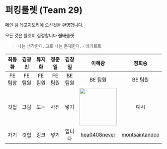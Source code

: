 ﻿# 퍼킹룰렛 (Team 29)

메인 팀 레포지토리에 오신것을 환영합니다.

모든 것은 룰렛이 결정합니다 ~~절대룰렛~~

> 나는 생각한다. 고로 나는 존재한다. - 데카르트

최동환|김광민|류지환|정준일|김창일|이혜광|정회승
:---:|:---:|:---:|:---:|:---:|:---:|:---:|
FE 팀장|FE 팀원|FE 팀원|FE 팀원|BE 팀원|BE 팀원|BE 팀원
깃헙|그림|또는|사진|넣기|<img src="https://user-images.githubusercontent.com/100268187/197087475-418d469d-d1c1-4310-856b-917e44d2845f.jpg" width=120>|예시   
자기|깃헙|링크|넣기|입니다|[hea0408never](https://github.com/hea0408never)|[montsaintandco](https://github.com/montsaintandco)
